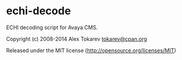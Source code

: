 echi-decode
===========

ECHI decoding script for Avaya CMS.

Copyright (c) 2008-2014 Alex Tokarev <tokarev@cpan.org>

Released under the MIT license (http://opensource.org/licenses/MIT)

